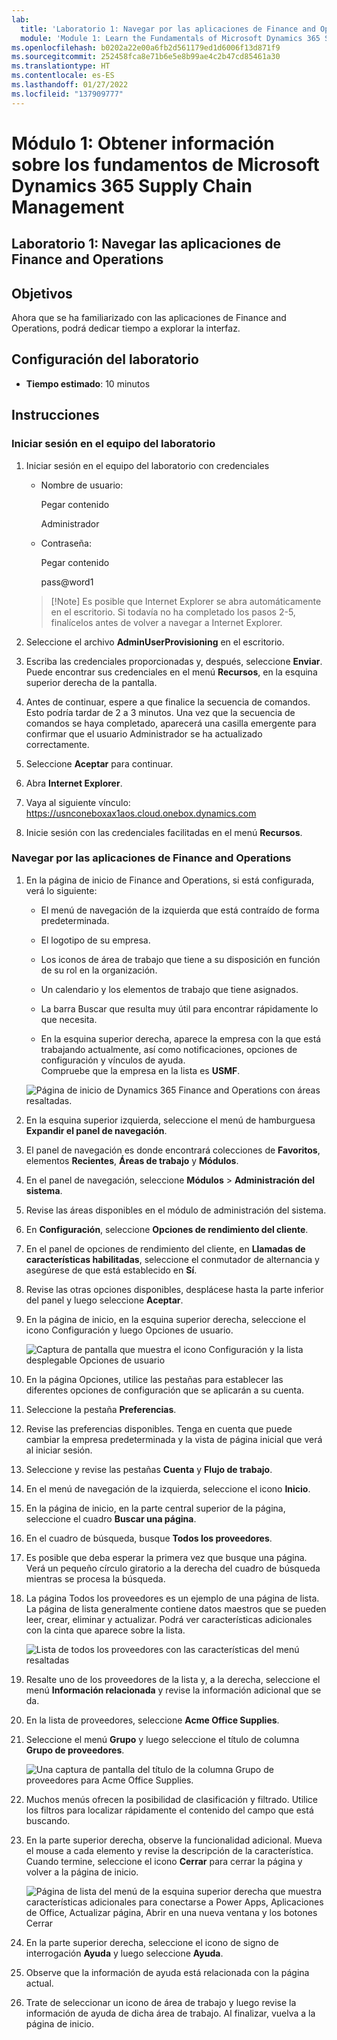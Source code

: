 ```yaml
---
lab:
  title: 'Laboratorio 1: Navegar por las aplicaciones de Finance and Operations'
  module: 'Module 1: Learn the Fundamentals of Microsoft Dynamics 365 Supply Chain Management'
ms.openlocfilehash: b0202a22e00a6fb2d561179ed1d6006f13d871f9
ms.sourcegitcommit: 252458fca8e71b6e5e8b99ae4c2b47cd85461a30
ms.translationtype: HT
ms.contentlocale: es-ES
ms.lasthandoff: 01/27/2022
ms.locfileid: "137909777"
---
```

# <a name="module-1-learn-the-fundamentals-of-microsoft-dynamics-365-supply-chain-management"></a>Módulo 1: Obtener información sobre los fundamentos de Microsoft Dynamics 365 Supply Chain Management

## <a name="lab-1---navigate-finance-and-operations-apps"></a>Laboratorio 1: Navegar las aplicaciones de Finance and Operations

## <a name="objectives"></a>Objetivos

Ahora que se ha familiarizado con las aplicaciones de Finance and Operations, podrá dedicar tiempo a explorar la interfaz.

## <a name="lab-setup"></a>Configuración del laboratorio

- **Tiempo estimado**: 10 minutos

## <a name="instructions"></a>Instrucciones

### <a name="sign-in-to-the-lab-computer"></a>Iniciar sesión en el equipo del laboratorio

1. Iniciar sesión en el equipo del laboratorio con credenciales

    - Nombre de usuario:

        Pegar contenido

        Administrador

    - Contraseña:

        Pegar contenido

        pass@word1

    >[!Note] Es posible que Internet Explorer se abra automáticamente en el escritorio. Si todavía no ha completado los pasos 2-5, finalícelos antes de volver a navegar a Internet Explorer.

1. Seleccione el archivo **AdminUserProvisioning** en el escritorio.

1. Escriba las credenciales proporcionadas y, después, seleccione **Enviar**.  
Puede encontrar sus credenciales en el menú **Recursos**, en la esquina superior derecha de la pantalla.

1. Antes de continuar, espere a que finalice la secuencia de comandos. Esto podría tardar de 2 a 3 minutos. Una vez que la secuencia de comandos se haya completado, aparecerá una casilla emergente para confirmar que el usuario Administrador se ha actualizado correctamente.

1. Seleccione **Aceptar** para continuar.

1. Abra **Internet Explorer**.

1. Vaya al siguiente vínculo: <https://usnconeboxax1aos.cloud.onebox.dynamics.com>

1. Inicie sesión con las credenciales facilitadas en el menú **Recursos**.

### <a name="navigate-finance-and-operations-apps"></a>Navegar por las aplicaciones de Finance and Operations
1. En la página de inicio de Finance and Operations, si está configurada, verá lo siguiente:

    - El menú de navegación de la izquierda que está contraído de forma predeterminada.

    - El logotipo de su empresa.

    - Los iconos de área de trabajo que tiene a su disposición en función de su rol en la organización.

    - Un calendario y los elementos de trabajo que tiene asignados.

    - La barra Buscar que resulta muy útil para encontrar rápidamente lo que necesita.

    - En la esquina superior derecha, aparece la empresa con la que está trabajando actualmente, así como notificaciones, opciones de configuración y vínculos de ayuda.  
    Compruebe que la empresa en la lista es **USMF**.

    ![Página de inicio de Dynamics 365 Finance and Operations con áreas resaltadas.](./media/m1-common-home-page.png)

1. En la esquina superior izquierda, seleccione el menú de hamburguesa **Expandir el panel de navegación**.

1. El panel de navegación es donde encontrará colecciones de **Favoritos**, elementos **Recientes**, **Áreas de trabajo** y **Módulos**.

1. En el panel de navegación, seleccione **Módulos** > **Administración del sistema**.

1. Revise las áreas disponibles en el módulo de administración del sistema.

1. En **Configuración**, seleccione **Opciones de rendimiento del cliente**.

1. En el panel de opciones de rendimiento del cliente, en **Llamadas de características habilitadas**, seleccione el conmutador de alternancia y asegúrese de que está establecido en **Sí**.

1. Revise las otras opciones disponibles, desplácese hasta la parte inferior del panel y luego seleccione **Aceptar**.

1. En la página de inicio, en la esquina superior derecha, seleccione el icono Configuración y luego Opciones de usuario.

    ![Captura de pantalla que muestra el icono Configuración y la lista desplegable Opciones de usuario](./media/m1-common-settings-user-settings.png)

1. En la página Opciones, utilice las pestañas para establecer las diferentes opciones de configuración que se aplicarán a su cuenta.

1. Seleccione la pestaña **Preferencias**.

1. Revise las preferencias disponibles. Tenga en cuenta que puede cambiar la empresa predeterminada y la vista de página inicial que verá al iniciar sesión.

1. Seleccione y revise las pestañas **Cuenta** y **Flujo de trabajo**.

1. En el menú de navegación de la izquierda, seleccione el icono **Inicio**.

1. En la página de inicio, en la parte central superior de la página, seleccione el cuadro **Buscar una página**.

1. En el cuadro de búsqueda, busque **Todos los proveedores**.

1. Es posible que deba esperar la primera vez que busque una página. Verá un pequeño círculo giratorio a la derecha del cuadro de búsqueda mientras se procesa la búsqueda.

1. La página Todos los proveedores es un ejemplo de una página de lista. La página de lista generalmente contiene datos maestros que se pueden leer, crear, eliminar y actualizar. Podrá ver características adicionales con la cinta que aparece sobre la lista.

    ![Lista de todos los proveedores con las características del menú resaltadas](./media/m1-common-all-vendor-list-page.png)

1. Resalte uno de los proveedores de la lista y, a la derecha, seleccione el menú **Información relacionada** y revise la información adicional que se da.

1. En la lista de proveedores, seleccione **Acme Office Supplies**.

1. Seleccione el menú **Grupo** y luego seleccione el título de columna **Grupo de proveedores**.

    ![Una captura de pantalla del título de la columna Grupo de proveedores para Acme Office Supplies.](./media/m1-common-vendor-group-menu-24493345.png)

1. Muchos menús ofrecen la posibilidad de clasificación y filtrado. Utilice los filtros para localizar rápidamente el contenido del campo que está buscando.

1. En la parte superior derecha, observe la funcionalidad adicional. Mueva el mouse a cada elemento y revise la descripción de la característica. Cuando termine, seleccione el icono **Cerrar** para cerrar la página y volver a la página de inicio.

    ![Página de lista del menú de la esquina superior derecha que muestra características adicionales para conectarse a Power Apps, Aplicaciones de Office, Actualizar página, Abrir en una nueva ventana y los botones Cerrar](./media/m1-common-list-page-additional-features-menu.png)

1. En la parte superior derecha, seleccione el icono de signo de interrogación **Ayuda** y luego seleccione **Ayuda**.

1. Observe que la información de ayuda está relacionada con la página actual.

1. Trate de seleccionar un icono de área de trabajo y luego revise la información de ayuda de dicha área de trabajo. Al finalizar, vuelva a la página de inicio.
